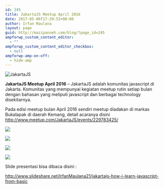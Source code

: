```yaml
---
id: 245
title: JakartaJS Meetup April 2016
date: 2017-05-06T17:29:53+00:00
author: Irfan Maulana
layout: page
guid: http://mazipanneh.com/blog/?page_id=245
ampforwp_custom_content_editor:
  - ""
ampforwp_custom_content_editor_checkbox:
  - null
ampforwp-amp-on-off:
  - hide-amp
---
```

![JakartaJS](https://i1.wp.com/i1176.photobucket.com/albums/x322/mazipanneh/jakarta-js_zpshwswgdfg.png?zoom=2)

**JakartaJS Meetup April 2016** &#8211; JakartaJS adalah komunitas javascript di Jakarta. Komunitas yang mempunyai kegiatan meetup rutin setiap bulan dengan bahasan yang meliputi javascript dan berbagai technology disekitarnya.



Pada edisi meetup bulan April 2016 sendiri meetup diadakan di markas Bukalapak di daerah Kemang, detail acaranya disini <a href="http://www.meetup.com/JakartaJS/events/229783425/" target="_blank">http://www.meetup.com/JakartaJS/events/229783425/</a>



![](https://i0.wp.com/i1176.photobucket.com/albums/x322/mazipanneh/community/meetup-jakartajs-april-2016%201_zpsud7xtyc7.jpeg?zoom=2)



![](https://i2.wp.com/i1176.photobucket.com/albums/x322/mazipanneh/community/meetup-jakartajs-april-2016%202_zpsuao4vcx8.jpeg?zoom=2)



![](https://i0.wp.com/i1176.photobucket.com/albums/x322/mazipanneh/community/meetup-jakartajs-april-2016%203_zpsbewwm9xa.jpeg?zoom=2)



![](https://lh3.googleusercontent.com/jAWvFvNqBntZ7FCqhMp8-U1dsiEW_6zD0UWm_EF86317-KE3AEHlJDXAoEJDeqCLgPkR1MxF2lkGX9Bpt6kF_Hvkdi7kdwgk8Von4hU42GcXQuyQVQFgAqE4gaSrh2B71UoHvKIkhvxSeZg7JhT2ZEV6TwaXvjQffeRT5UM1hfeeKIydpr2IpYOSiz0h6u1UfvAd9J4C3W1VMtJN2m1D4-iGgtMX3tmQOdWht3JdOssYrGe5y2XghP15PDfbb9aYl2WY0n2B10-ncI3g1Erlc-t-UIAa5y4R_hYoWy-x_0Y9mHwuulrTJiObg6EgIc1-OrrXtkvA8d5tlHW_SV4mvVakyKDyr2FlXyGBJmIxez4OdOIHZQj80p7qBiALEU_KUqQxEd_-1pgBYP7gaX5RtiGNC76nGb_DgH-lRGaFTnVJ1lhBHzeFzGj_s1aPid-S69ckM7Tb4xWom4CIZwadqtE9HgZ5y4SheYTwHElHTU7E2iOkAhllqgAKeuqXmK317wyLfzYeDlDZK7N9LI-uubeRb_4ZqF6WVdvs0QNMC5PqMva1uh_JAiPr0_zxyVpRiZDW=w1000-h666-no)



Slide presentasi bisa dibaca disini :
  
<a href="http://www.slideshare.net/IrfanMaulana21/jakartajs-how-i-learn-javascript-from-basic" target="_blank">http://www.slideshare.net/IrfanMaulana21/jakartajs-how-i-learn-javascript-from-basic</a>